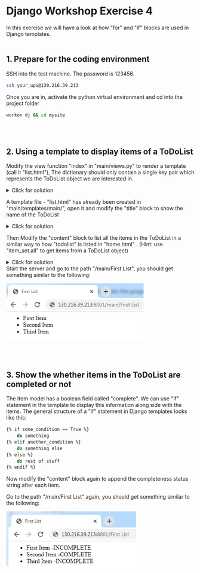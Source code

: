 # Django Workshop Exercise 4

In this exercise we will have a look at how "for" and "if" blocks are used in Django templates.
<br/><br/>
## 1. Prepare for the coding environment  

SSH into the test machine. The password is 123456.
```sh
ssh your_upi@130.216.39.213
```
Once you are in, activate the python virtual environment and cd into the project folder
```sh
workon dj && cd mysite
```
<br/><br/>

## 2. Using a template to display items of a ToDoList 
Modify the view function "index" in "main/views.py" to render a template (call it "list.html"), The dictionary should only contain a single key pair which represents the ToDoList object we are interested in. 

<details>
  <summary>Click for solution</summary>
  
```sh
def index(response, name):
    ls = ToDoList.objects.get(name=name)
    return render(response, "main/list.html", {"ls": ls})
```
</details>

A template file - "list.html" has already been created in "main/templates/main/", open it and modify the "title" block to show the name of the ToDoList
<details>
  <summary>Click for solution</summary>
  
```sh
{% block title %}
    {{ls.name}}
{% endblock %}
```
</details>

Then Modify the "content" block to list all the items in the ToDoList in a similar way to how "todolist" is listed in "home.html" . (Hint: use "item_set.all" to get items from a ToDoList object)

<details>
  <summary>Click for solution</summary>
  
```sh
{% block content %}
    <ul>
        {% for item in ls.item_set.all %}
            <li>
                {{item.text}}
            </li>
        {% endfor %}
    </ul>
{% endblock %}
```
</details>
Start the server and go to the path "/main/First List", you should get something similar to the following:
  
![alt text](https://github.com/phu004/django_part_four/blob/main/workshop4a.png)

<br/><br/>

## 3. Show the whether items in the ToDoList are completed or not
The Item model has a boolean field called "complete". We can use "if" statement in the template to display this information along side with the items. The general structure of a "if" statement in Django templates looks like this:
```sh
{% if some_condition == True %}
    do something
{% elif another_condition %}
    do something else
{% else %}
    do rest of stuff
{% endif %}

```
Now modify the "content" block again to append the completeness status string after each item.

Go to the path "/main/First List" again, you should get something similar to the following:
  
![alt text](https://github.com/phu004/django_part_four/blob/main/workshop4b.png)





